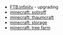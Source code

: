   - [FTB:infinity](FTB:infinity "wikilink") - upgrading
  - [minecraft: sotiroff](minecraft:_sotiroff "wikilink")
  - [minecraft: thaumcraft](minecraft:_thaumcraft "wikilink")
  - [minecraft: storage](minecraft:_storage "wikilink")
  - [minecraft: tree farm](minecraft:_tree_farm "wikilink")